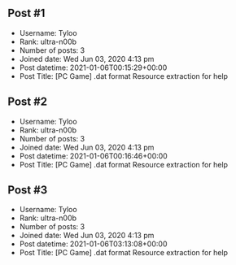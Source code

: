 ## Post #1
- Username: Tyloo
- Rank: ultra-n00b
- Number of posts: 3
- Joined date: Wed Jun 03, 2020 4:13 pm
- Post datetime: 2021-01-06T00:15:29+00:00
- Post Title: [PC Game]  .dat format Resource extraction for help


## Post #2
- Username: Tyloo
- Rank: ultra-n00b
- Number of posts: 3
- Joined date: Wed Jun 03, 2020 4:13 pm
- Post datetime: 2021-01-06T00:16:46+00:00
- Post Title: [PC Game]  .dat format Resource extraction for help


## Post #3
- Username: Tyloo
- Rank: ultra-n00b
- Number of posts: 3
- Joined date: Wed Jun 03, 2020 4:13 pm
- Post datetime: 2021-01-06T03:13:08+00:00
- Post Title: [PC Game]  .dat format Resource extraction for help


